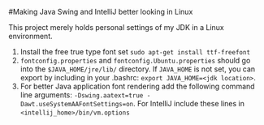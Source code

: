 #Making Java Swing and IntelliJ better looking in Linux

This project merely holds personal settings of my JDK in a Linux environment.

1. Install the free true type font set `sudo apt-get install ttf-freefont`
2. `fontconfig.properties` and `fontconfig.Ubuntu.properties` should go into the `$JAVA_HOME/jre/lib/` directory.  If `JAVA_HOME` is not set, you can export by including in your .bashrc: `export JAVA_HOME=<jdk location>`.
3. For better Java application font rendering add the following command line arguments: `-Dswing.aatext=true -Dawt.useSystemAAFontSettings=on`.  For IntelliJ include these lines in `<intellij_home>/bin/vm.options`

